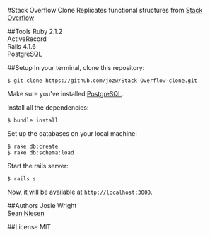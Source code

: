 #Stack Overflow Clone
Replicates functional structures from [Stack Overflow](http://www.stackoverflow.com/)

##Tools
Ruby 2.1.2<br />
ActiveRecord<br />
Rails 4.1.6<br />
PostgreSQL<br />

##Setup
In your terminal, clone this repository:

```console
$ git clone https://github.com/jozw/Stack-Overflow-clone.git
```

Make sure you've installed [PostgreSQL](http://www.postgresql.org/download/).

Install all the dependencies:

```console
$ bundle install
```

Set up the databases on your local machine:

```console
$ rake db:create
$ rake db:schema:load
```

Start the rails server:

```console
$ rails s
```
Now, it will be available at `http://localhost:3000`.

##Authors
Josie Wright<br />
[Sean Niesen](http://www.github.com/seann1/)

##License
MIT